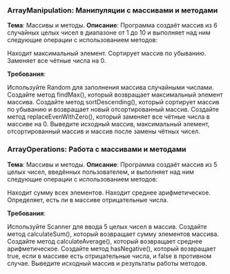 ### ArrayManipulation: Манипуляции с массивами и методами

**Тема**: Массивы и методы.
**Описание**: Программа создаёт массив из 6 случайных целых чисел в диапазоне от 1 до 10 и выполняет над ним следующие операции с использованием методов:

Находит максимальный элемент.
Сортирует массив по убыванию.
Заменяет все чётные числа на 0.


**Требования**:

Используйте Random для заполнения массива случайными числами.
Создайте метод findMax(), который возвращает максимальный элемент массива.
Создайте метод sortDescending(), который сортирует массив по убыванию и возвращает новый отсортированный массив.
Создайте метод replaceEvenWithZero(), который заменяет все чётные числа в массиве на 0.
Выведите исходный массив, максимальный элемент, отсортированный массив и массив после замены чётных чисел.


### ArrayOperations: Работа с массивами и методами

**Тема**: Массивы и методы.
**Описание**: Программа создаёт массив из 5 целых чисел, введённых пользователем, и выполняет над ним следующие операции с использованием методов:

Находит сумму всех элементов.
Находит среднее арифметическое.
Определяет, есть ли в массиве отрицательные числа.


**Требования**:

Используйте Scanner для ввода 5 целых чисел в массив.
Создайте метод calculateSum(), который возвращает сумму элементов массива.
Создайте метод calculateAverage(), который возвращает среднее арифметическое.
Создайте метод hasNegative(), который возвращает true, если в массиве есть отрицательные числа, и false в противном случае.
Выведите исходный массив и результаты работы методов.
